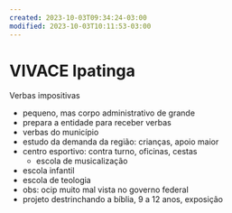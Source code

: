 ```yaml
---
created: 2023-10-03T09:34:24-03:00
modified: 2023-10-03T10:11:53-03:00
---
```


# VIVACE Ipatinga

Verbas impositivas
- pequeno, mas corpo administrativo de grande
- prepara a entidade para receber verbas
- verbas do município
- estudo da demanda da região: crianças, apoio maior
- centro esportivo: contra turno, oficinas, cestas
  - escola de musicalização
- escola infantil
- escola de teologia
- obs: ocip muito mal vista no governo federal
- projeto destrinchando a bíblia, 9 a 12 anos, exposição
